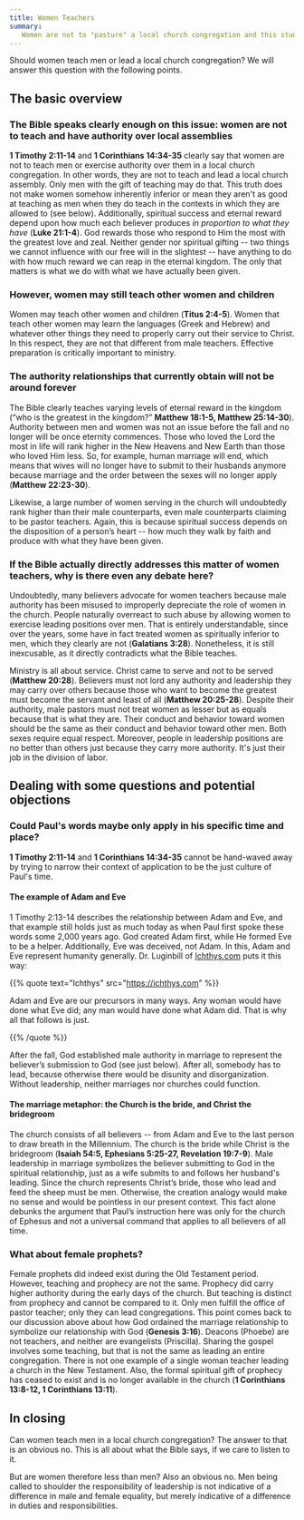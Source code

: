 ```yaml
---
title: Women Teachers 
summary: 
   Women are not to "pasture" a local church congregation and this study will examine the biblical evidence for why this is. However, there are a few other things that need examination that this page will address. 
---
```


Should women teach men or lead a local church congregation? We will answer this question with the following points. 

## The basic overview

### The Bible speaks clearly enough on this issue: women are not to teach and have authority over local assemblies

**1 Timothy 2:11-14** and **1 Corinthians 14:34-35** clearly say that women are not to teach men or exercise authority over them in a local church congregation. In other words, they are not to teach and lead a local church assembly. Only men with the gift of teaching may do that. This truth does not make women somehow inherently inferior or mean they aren't as good at teaching as men when they do teach in the contexts in which they are allowed to (see below). Additionally, spiritual success and eternal reward depend upon how much each believer produces *in proportion to what they have* (**Luke 21:1-4**). God rewards those who respond to Him the most with the greatest love and zeal. Neither gender nor spiritual gifting -- two things we cannot influence with our free will in the slightest -- have anything to do with how much reward we can reap in the eternal kingdom. The only that matters is what we do with what we have actually been given.

### However, women may still teach other women and children

Women may teach other women and children (**Titus 2:4-5**).  Women that teach other women may learn the languages (Greek and Hebrew) and whatever other things they need to properly carry out their service to Christ. In this respect, they are not that different from male teachers. Effective preparation is critically important to ministry.

### The authority relationships that currently obtain will not be around forever

The Bible clearly teaches varying levels of eternal reward in the kingdom (“who is the greatest in the kingdom?” **Matthew 18:1-5, Matthew 25:14-30**). Authority between men and women was not an issue before the fall and no longer will be once eternity commences. Those who loved the Lord the most in life will rank higher in the New Heavens and New Earth than those who loved Him less. So, for example, human marriage will end, which means that wives will no longer have to submit to their husbands anymore because marriage and the order between the sexes will no longer apply (**Matthew 22:23-30**).

Likewise, a large number of women serving in the church will undoubtedly rank higher than their male counterparts, even male counterparts claiming to be pastor teachers. Again, this is because spiritual success depends on the disposition of a person’s heart -- how much they walk by faith and produce with what they have been given. 

### If the Bible actually directly addresses this matter of women teachers, why is there even any debate here?

Undoubtedly, many believers advocate for women teachers because male authority has been misused to improperly depreciate the role of women in the church. People naturally overreact to such abuse by allowing women to exercise leading positions over men. That is entirely understandable, since over the years, some have in fact treated women as spiritually inferior to men, which they clearly are not (**Galatians 3:28**). Nonetheless, it is still inexcusable, as it directly contradicts what the Bible teaches.

Ministry is all about service. Christ came to serve and not to be served (**Matthew 20:28**). Believers must not lord any authority and leadership they may carry over others because those who want to become the greatest must become the servant and least of all (**Matthew 20:25-28**). Despite their authority, male pastors must not treat women as lesser but as equals because that is what they are. Their conduct and behavior toward women should be the same as their conduct and behavior toward other men. Both sexes require equal respect. Moreover, people in leadership positions are no better than others just because they carry more authority. It's just their job in the division of labor.

## Dealing with some questions and potential objections

### Could Paul's words maybe only apply in his specific time and place?

**1 Timothy 2:11-14** and **1 Corinthians 14:34-35** cannot be hand-waved away by trying to narrow their context of application to be the just culture of Paul's time. 

#### The example of Adam and Eve

1 Timothy 2:13-14 describes the relationship between Adam and Eve, and that example still holds just as much today as when Paul first spoke these words some 2,000 years ago. God created Adam first, while He formed Eve to be a helper. Additionally, Eve was deceived, not Adam. In this, Adam and Eve represent humanity generally. Dr. Luginbill of [Ichthys.com](https://www.ichthys.com) puts it this way:

{{% quote text="Ichthys" src="https://ichthys.com" %}}

Adam and Eve are our precursors in many ways. Any woman would have done what Eve did; any man would have done what Adam did. That is why all that follows is just.

{{% /quote %}}

After the fall, God established male authority in marriage to represent the believer’s submission to God (see just below). After all, somebody has to lead, because otherwise there would be disunity and disorganization. Without leadership, neither marriages nor churches could function. 

#### The marriage metaphor: the Church is the bride, and Christ the bridegroom

The church consists of all believers -- from Adam and Eve to the last person to draw breath in the Millennium. The church is the bride while Christ is the bridegroom (**Isaiah 54:5, Ephesians 5:25-27, Revelation 19:7-9**). Male leadership in marriage symbolizes the believer submitting to God in the spiritual relationship, just as a wife submits to and follows her husband's leading. Since the church represents Christ’s bride, those who lead and feed the sheep must be men. Otherwise, the creation analogy would make no sense and would be pointless in our present context. This fact alone debunks the argument that Paul’s instruction here was only for the church of Ephesus and not a universal command that applies to all believers of all time.

### What about female prophets?

Female prophets did indeed exist during the Old Testament period. However, teaching and prophecy are not the same. Prophecy did carry higher authority during the early days of the church. But teaching is distinct from prophecy and cannot be compared to it. Only men fulfill the office of pastor teacher; only they can lead congregations. This point comes back to our discussion above about how God ordained the marriage relationship to symbolize our relationship with God (**Genesis 3:16**). Deacons (Phoebe) are not teachers, and neither are evangelists (Priscilla). Sharing the gospel involves some teaching, but that is not the same as leading an entire congregation. There is not one example of a single woman teacher leading a church in the New Testament. Also, the formal spiritual gift of prophecy has ceased to exist and is no longer available in the church (**1 Corinthians 13:8-12, 1 Corinthians 13:11**).

## In closing

Can women teach men in a local church congregation? The answer to that is an obvious no. This is all about what the Bible says, if we care to listen to it.

But are women therefore less than men? Also an obvious no. Men being called to shoulder the responsibility of leadership is not indicative of a difference in male and female equality, but merely indicative of a difference in duties and responsibilities.
